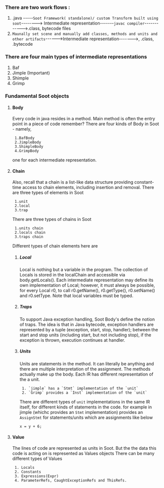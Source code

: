 ### There are two work flows :

1. .java -----`Soot Framework( standalone)/ custom Transform built using soot`--------> Intermediate representation-------`javac compiler`------------>.class, bytecode files
2. `Maunally set scene and manually add classes, methods and units and other artifacts`------>Intermediate representation------->, .class, .bytecode



### There are four main types of intermediate representations
1. Baf
2. Jimple (Important)
3. Shimple
4. Grimp


### Fundamental Soot objects

1. #### Body
    Every code in java resides in a method. Main method is often the entry point in a piece of code remember? There are four kinds of Body in Soot - namely, 
        
        1.BafBody
        2.JimpleBody
        3.ShimpleBody
        4.GrimpBody
    one for each intermediate representation.

2. #### Chain
    Also, recall that a chain is a list-like data structure providing constant-time access to chain elements, including insertion and removal.
    There are three types of elements in Soot

        1.unit
        2.local
        3.trap

    There are three types of chains in Soot 

        1.units chain
        2.locals chain
        3.traps chain

    Different types of chain elements here are

    1. ##### Local

        Local is nothing but a variable in the program.
        The collection of Locals is stored in the localChain and accessible via body.getLocals().
        Each intermediate representation may define its own implementation of Local; 
        however, it must always be possible, 
        for every Local r0, to call r0.getName(), r0.getType(), r0.setName() and r0.setType.
        Note that local variables must be typed.

    2. ##### Traps

        To support Java exception handling, Soot Body's define the notion of traps. The idea is that in Java bytecode, exception handlers are represented by a tuple (exception, start, stop, handler); between the start and stop units (including start, but not including stop), if the exception is thrown, execution continues at handler.

    3. ##### Units

        Units are statements in the method. It can literally be anything and there are multiple interpretation of the assignment.
        The methods actually make up the body. Each IR has different representation of the a unit.
        
            1. `jimple` has a `Stmt` implementation of the `unit`
            2. `Grimp` provides a `Inst` implementation of the `unit`

        There are different types of `unit` implementations in the same IR itself, for different kinds of statements in the code.
        for example in jimple (whichc provides an `Stmt` implementation)  provides an `AssignStmt` for statements/units which are assignments like below

        ```
        x = y + 6;
        ```

3. #### Value

    The lines of code are represented as units in Soot. But the the data this code is acting on is represented as Values objects 
    There can be many different types of Values 

        1. Locals
        2. Constants
        3. Expressions(Expr)
        4. ParameterRefs, CaughtExceptionRefs and ThisRefs.